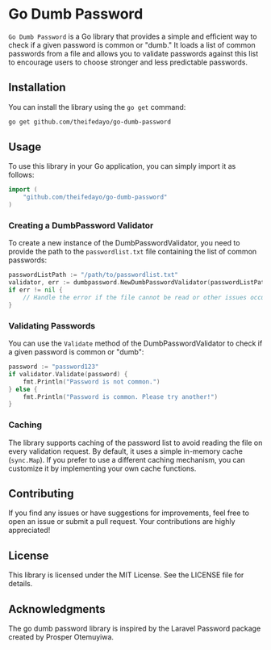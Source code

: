 # Go Dumb Password

`Go Dumb Password` is a Go library that provides a simple and efficient way to check if a given password is common or "dumb." It loads a list of common passwords from a file and allows you to validate passwords against this list to encourage users to choose stronger and less predictable passwords.

## Installation
You can install the library using the `go get` command:
```bash
go get github.com/theifedayo/go-dumb-password
```

## Usage
To use this library in your Go application, you can simply import it as follows:

```go
import (
    "github.com/theifedayo/go-dumb-password"
)
```

### Creating a DumbPassword Validator
To create a new instance of the DumbPasswordValidator, you need to provide the path to the `passwordlist.txt` file containing the list of common passwords:
```go
passwordListPath := "/path/to/passwordlist.txt"
validator, err := dumbpassword.NewDumbPasswordValidator(passwordListPath)
if err != nil {
    // Handle the error if the file cannot be read or other issues occur during initialization.
}
```

### Validating Passwords
You can use the `Validate` method of the DumbPasswordValidator to check if a given password is common or "dumb":
```go
password := "password123"
if validator.Validate(password) {
    fmt.Println("Password is not common.")
} else {
    fmt.Println("Password is common. Please try another!")
}
```

### Caching
The library supports caching of the password list to avoid reading the file on every validation request. By default, it uses a simple in-memory cache (`sync.Map`). If you prefer to use a different caching mechanism, you can customize it by implementing your own cache functions.

## Contributing
If you find any issues or have suggestions for improvements, feel free to open an issue or submit a pull request. Your contributions are highly appreciated!

## License
This library is licensed under the MIT License. See the LICENSE file for details.

## Acknowledgments
The go dumb password library is inspired by the Laravel Password package created by Prosper Otemuyiwa.
